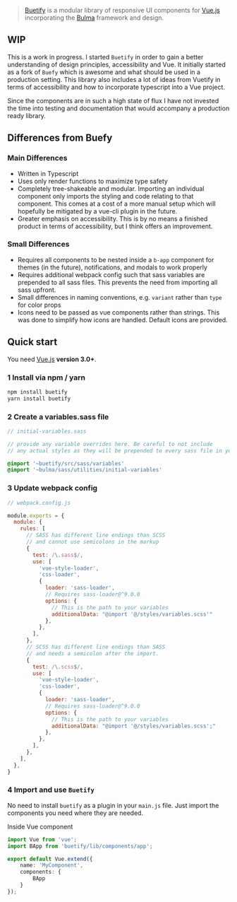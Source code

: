 
> [Buetify](https://buetify.com/) is a modular library of responsive UI components for [Vue.js](https://vuejs.org/) incorporating the [Bulma](http://bulma.io/) framework and design.

## WIP
This is a work in progress. I started `Buetify` in order to gain a better understanding of design principles, accessibility and Vue.
It initially started as a fork of `Buefy` which is awesome and what should be used in a production setting. This library also includes a lot of ideas
from Vuetify in terms of accessibility and how to incorporate typescript into a Vue project. 

Since the components are in such a high state of flux I have not invested the time into testing and documentation that would accompany a production ready library.

## Differences from Buefy

### Main Differences
* Written in Typescript
* Uses only render functions to maximize type safety
* Completely tree-shakeable and modular. Importing an individual component only imports the styling and code relating to that component. This comes at a cost of a more manual setup which will hopefully be mitigated by a vue-cli plugin in the future.
* Greater emphasis on accessibility. This is by no means a finished product in terms of accessibility, but I think offers an improvement.

### Small Differences
* Requires all components to be nested inside a `b-app` component for themes (in the future), notifications, and modals to work properly
* Requires additional webpack config such that sass variables are prepended to all sass files. This prevents the need from importing all sass upfront.
* Small differences in naming conventions, e.g. `variant` rather than `type` for color props
* Icons need to be passed as vue components rather than strings. This was done to simplify how icons are handled. Default icons are provided.

## Quick start

You need [Vue.js](https://vuejs.org/) **version 3.0+**.

### 1 Install via npm / yarn

```bash
npm install buetify
yarn install buetify
```

### 2 Create a variables.sass file
```sass
// initial-variables.sass

// provide any variable overrides here. Be careful to not include 
// any actual styles as they will be prepended to every sass file in your bundle.

@import '~buetify/src/sass/variables'
@import '~bulma/sass/utilities/initial-variables'

```

### 3 Update webpack config
```javascript
// webpack.config.js

module.exports = {
  module: {
    rules: [
      // SASS has different line endings than SCSS
      // and cannot use semicolons in the markup
      {
        test: /\.sass$/,
        use: [
          'vue-style-loader',
          'css-loader',
          {
            loader: 'sass-loader',
            // Requires sass-loader@^9.0.0
            options: {
              // This is the path to your variables
              additionalData: "@import '@/styles/variables.scss'"
            },
          },
        ],
      },
      // SCSS has different line endings than SASS
      // and needs a semicolon after the import.
      {
        test: /\.scss$/,
        use: [
          'vue-style-loader',
          'css-loader',
          {
            loader: 'sass-loader',
            // Requires sass-loader@^9.0.0
            options: {
              // This is the path to your variables
              additionalData: "@import '@/styles/variables.scss';"
            },
          },
        ],
      },
    ],
  },
}
```

### 4 Import and use `Buetify`

No need to install `buetify` as a plugin in your `main.js` file. Just import the components you need where they are needed.

Inside Vue component
```typescript
import Vue from 'vue';
import BApp from 'buetify/lib/components/app';

export default Vue.extend({
    name: 'MyComponent',
    components: {
    	BApp
    }
});

```
